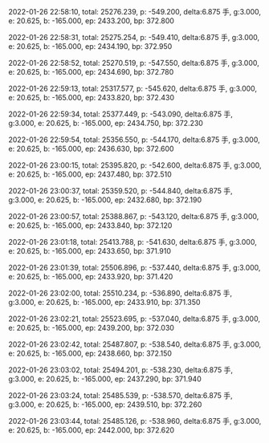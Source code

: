 2022-01-26 22:58:10, total: 25276.239, p: -549.200, delta:6.875 手, g:3.000, e: 20.625, b: -165.000, ep: 2433.200, bp: 372.800

2022-01-26 22:58:31, total: 25275.254, p: -549.410, delta:6.875 手, g:3.000, e: 20.625, b: -165.000, ep: 2434.190, bp: 372.950

2022-01-26 22:58:52, total: 25270.519, p: -547.550, delta:6.875 手, g:3.000, e: 20.625, b: -165.000, ep: 2434.690, bp: 372.780

2022-01-26 22:59:13, total: 25317.577, p: -545.620, delta:6.875 手, g:3.000, e: 20.625, b: -165.000, ep: 2433.820, bp: 372.430

2022-01-26 22:59:34, total: 25377.449, p: -543.090, delta:6.875 手, g:3.000, e: 20.625, b: -165.000, ep: 2434.750, bp: 372.230

2022-01-26 22:59:54, total: 25356.550, p: -544.170, delta:6.875 手, g:3.000, e: 20.625, b: -165.000, ep: 2436.630, bp: 372.600

2022-01-26 23:00:15, total: 25395.820, p: -542.600, delta:6.875 手, g:3.000, e: 20.625, b: -165.000, ep: 2437.480, bp: 372.510

2022-01-26 23:00:37, total: 25359.520, p: -544.840, delta:6.875 手, g:3.000, e: 20.625, b: -165.000, ep: 2432.680, bp: 372.190

2022-01-26 23:00:57, total: 25388.867, p: -543.120, delta:6.875 手, g:3.000, e: 20.625, b: -165.000, ep: 2433.840, bp: 372.120

2022-01-26 23:01:18, total: 25413.788, p: -541.630, delta:6.875 手, g:3.000, e: 20.625, b: -165.000, ep: 2433.650, bp: 371.910

2022-01-26 23:01:39, total: 25506.896, p: -537.440, delta:6.875 手, g:3.000, e: 20.625, b: -165.000, ep: 2433.920, bp: 371.420

2022-01-26 23:02:00, total: 25510.234, p: -536.890, delta:6.875 手, g:3.000, e: 20.625, b: -165.000, ep: 2433.910, bp: 371.350

2022-01-26 23:02:21, total: 25523.695, p: -537.040, delta:6.875 手, g:3.000, e: 20.625, b: -165.000, ep: 2439.200, bp: 372.030

2022-01-26 23:02:42, total: 25487.807, p: -538.540, delta:6.875 手, g:3.000, e: 20.625, b: -165.000, ep: 2438.660, bp: 372.150

2022-01-26 23:03:02, total: 25494.201, p: -538.230, delta:6.875 手, g:3.000, e: 20.625, b: -165.000, ep: 2437.290, bp: 371.940

2022-01-26 23:03:24, total: 25485.539, p: -538.570, delta:6.875 手, g:3.000, e: 20.625, b: -165.000, ep: 2439.510, bp: 372.260

2022-01-26 23:03:44, total: 25485.126, p: -538.960, delta:6.875 手, g:3.000, e: 20.625, b: -165.000, ep: 2442.000, bp: 372.620
